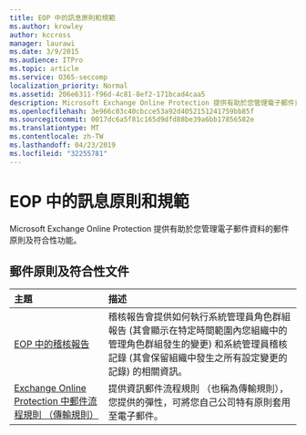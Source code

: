 ```yaml
---
title: EOP 中的訊息原則和規範
ms.author: krowley
author: kccross
manager: laurawi
ms.date: 3/9/2015
ms.audience: ITPro
ms.topic: article
ms.service: O365-seccomp
localization_priority: Normal
ms.assetid: 206e6311-f96d-4c81-8ef2-171bcad4caa5
description: Microsoft Exchange Online Protection 提供有助於您管理電子郵件資料的郵件原則及符合性功能。
ms.openlocfilehash: 3e966c03c40cbcce53a92d4052151241759bb85f
ms.sourcegitcommit: 0017dc6a5f81c165d9dfd88be39a6bb17856582e
ms.translationtype: MT
ms.contentlocale: zh-TW
ms.lasthandoff: 04/23/2019
ms.locfileid: "32255781"
---
```

# <a name="messaging-policy-and-compliance-in-eop"></a>EOP 中的訊息原則和規範

Microsoft Exchange Online Protection 提供有助於您管理電子郵件資料的郵件原則及符合性功能。
  
## <a name="messaging-policy-and-compliance-documentation"></a>郵件原則及符合性文件

|**主題**|**描述**|
|:-----|:-----|
|[EOP 中的稽核報告](auditing-reports-in-eop.md)|稽核報告會提供如何執行系統管理員角色群組報告 (其會顯示在特定時間範圍內您組織中的管理角色群組發生的變更) 和系統管理員稽核記錄 (其會保留組織中發生之所有設定變更的記錄) 的相關資訊。|
|[Exchange Online Protection 中郵件流程規則 （傳輸規則）](mail-flow-rules-transport-rules-0.md)|提供資訊郵件流程規則 （也稱為傳輸規則），您提供的彈性，可將您自己公司特有原則套用至電子郵件。|

